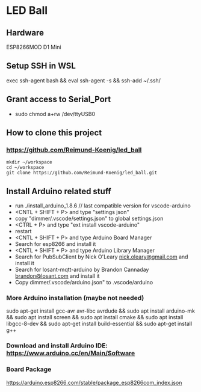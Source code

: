 # LED Ball

## Hardware

ESP8266MOD D1 Mini

## Setup SSH in WSL

exec ssh-agent bash && eval ssh-agent -s && ssh-add ~/.ssh/<your-key-name>

## Grant access to Serial_Port

* sudo chmod a+rw /dev/ttyUSB0

## How to clone this project

### https://github.com/Reimund-Koenig/led_ball

    mkdir ~/workspace
    cd ~/workspace
    git clone https://github.com/Reimund-Koenig/led_ball.git

## Install Arduino related stuff

* run ./install_arduino_1.8.6 // last compatible version for vscode-arduino
* \<CNTL + SHIFT + P> and type "settings json"
* copy "dimmer/.vscode/settings.json" to global settings.json
* \<CTRL + P> and type "ext install vscode-arduino"
* restart
* \<CNTL + SHIFT + P> and type Arduino Board Manager
* Search for esp8266 and install it
* \<CNTL + SHIFT + P> and type Arduino Library Manager
* Search for PubSubClient by  Nick O'Leary <nick.oleary@gmail.com> and install it
* Search for losant-mqtt-arduino by Brandon Cannaday <brandon@losant.com>  and install it
* Copy dimmer/.vscode/arduino.json" to .vscode/arduino

### More Arduino installation (maybe not needed)

sudo apt-get install gcc-avr avr-libc avrdude &&
sudo apt install arduino-mk &&
sudo apt install screen &&
sudo apt install cmake &&
sudo apt install libgcc-8-dev &&
sudo apt-get install build-essential &&
sudo apt-get install g++

### Download and install Arduino IDE: <https://www.arduino.cc/en/Main/Software>

### Board Package

<https://arduino.esp8266.com/stable/package_esp8266com_index.json>
